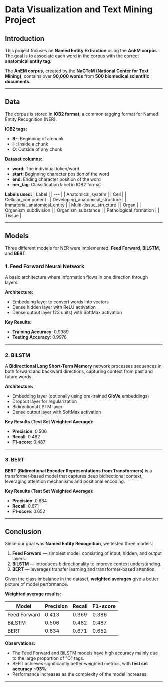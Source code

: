 # Data Visualization and Text Mining Project

## Introduction

This project focuses on **Named Entity Extraction** using the **AnEM corpus**.  
The goal is to associate each word in the corpus with the correct **anatomical entity tag**.

The **AnEM corpus**, created by the **NaCTeM (National Center for Text Mining)**, contains over **90,000 words** from **500 biomedical scientific documents**.

---

## Data

The corpus is stored in **IOB2 format**, a common tagging format for Named Entity Recognition (NER).  

**IOB2 tags:**
- **B-**: Beginning of a chunk
- **I-**: Inside a chunk
- **O**: Outside of any chunk

**Dataset columns:**
- **word**: The individual token/word
- **start**: Beginning character position of the word
- **end**: Ending character position of the word
- **ner_tag**: Classification label in IOB2 format

**Labels used:**
| Label |
| --- |
| Anatomical_system |
| Cell |
| Cellular_component |
| Developing_anatomical_structure |
| Immaterial_anatomical_entity |
| Multi-tissue_structure |
| Organ |
| Organism_subdivision |
| Organism_substance |
| Pathological_formation |
| Tissue |

---

## Models

Three different models for NER were implemented: **Feed Forward**, **BiLSTM**, and **BERT**.

### 1. Feed Forward Neural Network
A basic architecture where information flows in one direction through layers.

**Architecture:**
- Embedding layer to convert words into vectors
- Dense hidden layer with ReLU activation
- Dense output layer (23 units) with SoftMax activation

**Key Results:**
- **Training Accuracy**: 0.9989
- **Testing Accuracy**: 0.9978

---

### 2. BiLSTM
A **Bidirectional Long Short-Term Memory** network processes sequences in both forward and backward directions, capturing context from past and future words.

**Architecture:**
- Embedding layer (optionally using pre-trained **GloVe** embeddings)
- Dropout layer for regularization
- Bidirectional LSTM layer
- Dense output layer with SoftMax activation

**Key Results (Test Set Weighted Average):**
- **Precision**: 0.506
- **Recall**: 0.482
- **F1-score**: 0.487

---

### 3. BERT
**BERT (Bidirectional Encoder Representations from Transformers)** is a transformer-based model that captures deep bidirectional context, leveraging attention mechanisms and positional encoding.

**Key Results (Test Set Weighted Average):**
- **Precision**: 0.634
- **Recall**: 0.671
- **F1-score**: 0.652

---

## Conclusion

Since our goal was **Named Entity Recognition**, we tested three models:

1. **Feed Forward** — simplest model, consisting of input, hidden, and output layers.
2. **BiLSTM** — introduces bidirectionality to improve context understanding.
3. **BERT** — leverages transfer learning and transformer-based attention.

Given the class imbalance in the dataset, **weighted averages** give a better picture of model performance.

**Weighted average results:**

| Model       | Precision | Recall | F1-score |
|-------------|-----------|--------|----------|
| Feed Forward| 0.413     | 0.369  | 0.386    |
| BiLSTM      | 0.506     | 0.482  | 0.487    |
| BERT        | 0.634     | 0.671  | 0.652    |

**Observations:**
- The Feed Forward and BiLSTM models have high accuracy mainly due to the large proportion of "O" tags.
- BERT achieves significantly better weighted metrics, with **test set accuracy ~93%**.
- Performance increases as the complexity of the model increases.

---

